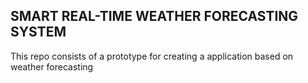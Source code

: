 SMART REAL-TIME WEATHER FORECASTING SYSTEM 
------------------------------------------
This repo consists of a prototype for creating a application based on weather forecasting
